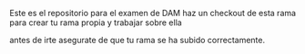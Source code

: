Este es el repositorio para el examen de DAM 
haz un checkout de esta rama para crear tu rama propia y trabajar sobre ella

antes de irte asegurate de que tu rama se ha subido correctamente.
